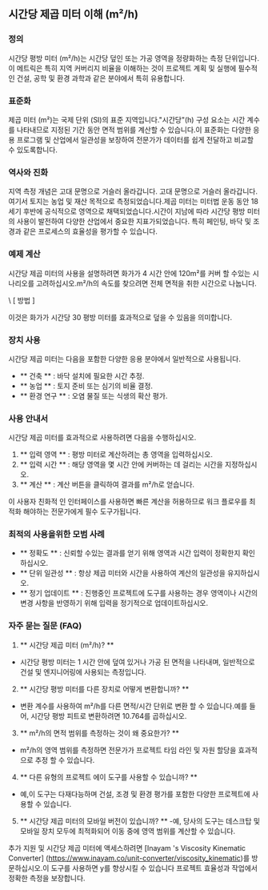 ## 시간당 제곱 미터 이해 (m²/h)

### 정의
시간당 평방 미터 (m²/h)는 시간당 덮인 또는 가공 영역을 정량화하는 측정 단위입니다.이 메트릭은 특히 지역 커버리지 비율을 이해하는 것이 프로젝트 계획 및 실행에 필수적인 건설, 공학 및 환경 과학과 같은 분야에서 특히 유용합니다.

### 표준화
제곱 미터 (m²)는 국제 단위 (SI)의 표준 지역입니다."시간당"(h) 구성 요소는 시간 계수를 나타내므로 지정된 기간 동안 면적 범위를 계산할 수 있습니다.이 표준화는 다양한 응용 프로그램 및 산업에서 일관성을 보장하여 전문가가 데이터를 쉽게 전달하고 비교할 수 있도록합니다.

### 역사와 진화
지역 측정 개념은 고대 문명으로 거슬러 올라갑니다. 고대 문명으로 거슬러 올라갑니다. 여기서 토지는 농업 및 재산 목적으로 측정되었습니다.제곱 미터는 미터법 운동 동안 18 세기 후반에 공식적으로 영역으로 채택되었습니다.시간이 지남에 따라 시간당 평방 미터의 사용이 발전하여 다양한 산업에서 중요한 지표가되었습니다. 특히 페인팅, 바닥 및 조경과 같은 프로세스의 효율성을 평가할 수 있습니다.

### 예제 계산
시간당 제곱 미터의 사용을 설명하려면 화가가 4 시간 안에 120m²를 커버 할 수있는 시나리오를 고려하십시오.m²/h의 속도를 찾으려면 전체 면적을 취한 시간으로 나눕니다.

\ [
방법
\]

이것은 화가가 시간당 30 평방 미터를 효과적으로 덮을 수 있음을 의미합니다.

### 장치 사용
시간당 제곱 미터는 다음을 포함한 다양한 응용 분야에서 일반적으로 사용됩니다.
- ** 건축 ** : 바닥 설치에 필요한 시간 추정.
- ** 농업 ** : 토지 준비 또는 심기의 비율 결정.
- ** 환경 연구 ** : 오염 물질 또는 식생의 확산 평가.

### 사용 안내서
시간당 제곱 미터를 효과적으로 사용하려면 다음을 수행하십시오.
1. ** 입력 영역 ** : 평방 미터로 계산하려는 총 영역을 입력하십시오.
2. ** 입력 시간 ** : 해당 영역을 몇 시간 안에 커버하는 데 걸리는 시간을 지정하십시오.
3. ** 계산 ** : 계산 버튼을 클릭하여 결과를 m²/h로 얻습니다.

이 사용자 친화적 인 인터페이스를 사용하면 빠른 계산을 허용하므로 워크 플로우를 최적화 해야하는 전문가에게 필수 도구가됩니다.

### 최적의 사용을위한 모범 사례
- ** 정확도 ** : 신뢰할 수있는 결과를 얻기 위해 영역과 시간 입력이 정확한지 확인하십시오.
- ** 단위 일관성 ** : 항상 제곱 미터와 시간을 사용하여 계산의 일관성을 유지하십시오.
- ** 정기 업데이트 ** : 진행중인 프로젝트에 도구를 사용하는 경우 영역이나 시간의 변경 사항을 반영하기 위해 입력을 정기적으로 업데이트하십시오.

### 자주 묻는 질문 (FAQ)

1. ** 시간당 제곱 미터 (m²/h)? **
- 시간당 평방 미터는 1 시간 안에 덮여 있거나 가공 된 면적을 나타내며, 일반적으로 건설 및 엔지니어링에 사용되는 측정입니다.

2. ** 시간당 평방 미터를 다른 장치로 어떻게 변환합니까? **
- 변환 계수를 사용하여 m²/h를 다른 면적/시간 단위로 변환 할 수 있습니다.예를 들어, 시간당 평방 피트로 변환하려면 10.764를 곱하십시오.

3. ** m²/h의 면적 범위를 측정하는 것이 왜 중요한가? **
- m²/h의 영역 범위를 측정하면 전문가가 프로젝트 타임 라인 및 자원 할당을 효과적으로 추정 할 수 있습니다.

4. ** 다른 유형의 프로젝트 에이 도구를 사용할 수 있습니까? **
- 예,이 도구는 다재다능하며 건설, 조경 및 환경 평가를 포함한 다양한 프로젝트에 사용할 수 있습니다.

5. ** 시간당 제곱 미터의 모바일 버전이 있습니까? **
-예, 당사의 도구는 데스크탑 및 모바일 장치 모두에 최적화되어 이동 중에 영역 범위를 계산할 수 있습니다.

추가 지원 및 시간당 제곱 미터에 액세스하려면 [Inayam 's Viscosity Kinematic Converter] (https://www.inayam.co/unit-converter/viscosity_kinematic)를 방문하십시오.이 도구를 사용하면 y를 향상시킬 수 있습니다 프로젝트 효율성과 작업에서 정확한 측정을 보장합니다.